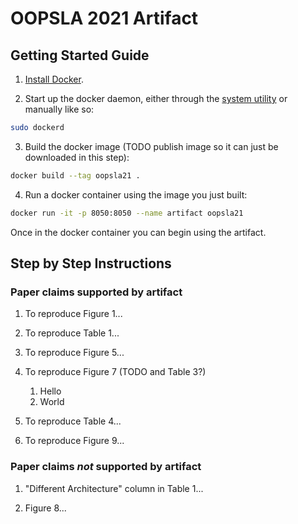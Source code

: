 # OOPSLA 2021 Artifact

## Getting Started Guide

1. [Install Docker](https://docs.docker.com/engine/install/).

2. Start up the docker daemon, either through the [system utility](https://docs.docker.com/config/daemon/#start-the-daemon-using-operating-system-utilities) or manually like so: 

```sh
sudo dockerd
```

3. Build the docker image (TODO publish image so it can just be downloaded in this step): 

```sh
docker build --tag oopsla21 .
```

4. Run a docker container using the image you just built: 

```sh
docker run -it -p 8050:8050 --name artifact oopsla21
```

Once in the docker container you can begin using the artifact.

## Step by Step Instructions

### Paper claims supported by artifact

1. To reproduce Figure 1...

1. To reproduce Table 1... 

1. To reproduce Figure 5...

1. To reproduce Figure 7 (TODO and Table 3?)
   1. Hello
   1. World

1. To reproduce Table 4... 

1. To reproduce Figure 9...

### Paper claims _not_ supported by artifact

1. "Different Architecture" column in Table 1...

2. Figure 8...
